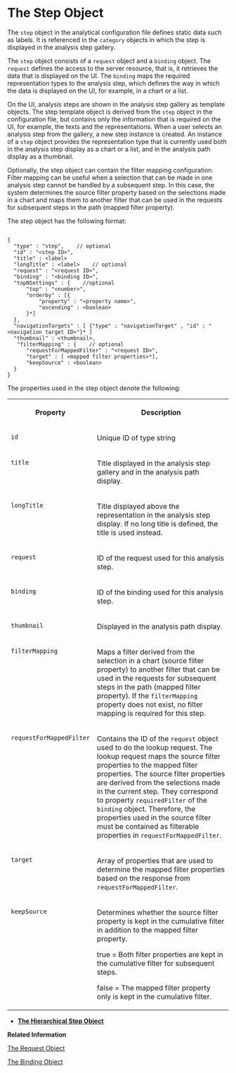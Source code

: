 <!-- loio4bda7d53b5c19456e10000000a423f68 -->

# The Step Object

The `step` object in the analytical configuration file defines static data such as labels. It is referenced in the `category` objects in which the step is displayed in the analysis step gallery.

The `step` object consists of a `request` object and a `binding` object. The `request` defines the access to the server resource, that is, it retrieves the data that is displayed on the UI. The `binding` maps the required representation types to the analysis step, which defines the way in which the data is displayed on the UI, for example, in a chart or a list.

On the UI, analysis steps are shown in the analysis step gallery as template objects. The step template object is derived from the `step` object in the configuration file, but contains only the information that is required on the UI, for example, the texts and the representations. When a user selects an analysis step from the gallery, a new step instance is created. An instance of a `step` object provides the representation type that is currently used both in the analysis step display as a chart or a list, and in the analysis path display as a thumbnail.

Optionally, the step object can contain the filter mapping configuration. Filter mapping can be useful when a selection that can be made in one analysis step cannot be handled by a subsequent step. In this case, the system determines the source filter property based on the selections made in a chart and maps them to another filter that can be used in the requests for subsequent steps in the path \(mapped filter property\).

The step object has the following format:

```

{
  "type" : "step",    // optional
  "id" : "<step ID>",
  "title" : <label>
  "longTitle" : <label>    // optional
  "request" : "<request ID>",
  "binding" : "<binding ID>",
  "topNSettings" : {    //optional
      "top" : "<number>",
      "orderby" : [{
          "property" : "<property name>",
          "ascending" : <boolean>
      }*]
  },
  "navigationTargets" : [ {"type" : "navigationTarget" , "id" : "<navigation target ID>"}* ]
  "thumbnail" : <thumbnail>,
   "filterMapping" : {    // optional
      "requestForMappedFilter" : "<request ID>",
      "target" : [ <mapped filter properties>*],
      "keepSource" : <boolean> 
  }
}
```

The properties used in the step object denote the following:


<table>
<tr>
<th valign="top">

Property



</th>
<th valign="top">

Description



</th>
</tr>
<tr>
<td valign="top">

`id` 



</td>
<td valign="top">

Unique ID of type string



</td>
</tr>
<tr>
<td valign="top">

`title` 



</td>
<td valign="top">

Title displayed in the analysis step gallery and in the analysis path display.



</td>
</tr>
<tr>
<td valign="top">

`longTitle` 



</td>
<td valign="top">

Title displayed above the representation in the analysis step display. If no long title is defined, the title is used instead.



</td>
</tr>
<tr>
<td valign="top">

`request` 



</td>
<td valign="top">

ID of the request used for this analysis step.



</td>
</tr>
<tr>
<td valign="top">

`binding` 



</td>
<td valign="top">

ID of the binding used for this analysis step.



</td>
</tr>
<tr>
<td valign="top">

`thumbnail` 



</td>
<td valign="top">

Displayed in the analysis path display.



</td>
</tr>
<tr>
<td valign="top">

 `filterMapping` 



</td>
<td valign="top">

Maps a filter derived from the selection in a chart \(source filter property\) to another filter that can be used in the requests for subsequent steps in the path \(mapped filter property\). If the `filterMapping` property does not exist, no filter mapping is required for this step.



</td>
</tr>
<tr>
<td valign="top">

 `requestForMappedFilter` 



</td>
<td valign="top">

Contains the ID of the `request` object used to do the lookup request. The lookup request maps the source filter properties to the mapped filter properties. The source filter properties are derived from the selections made in the current step. They correspond to property `requiredFilter` of the `binding` object. Therefore, the properties used in the source filter must be contained as filterable properties in `requestForMappedFilter`.



</td>
</tr>
<tr>
<td valign="top">

 `target` 



</td>
<td valign="top">

Array of properties that are used to determine the mapped filter properties based on the response from `requestForMappedFilter`.



</td>
</tr>
<tr>
<td valign="top">

 `keepSource` 



</td>
<td valign="top">

Determines whether the source filter property is kept in the cumulative filter in addition to the mapped filter property.

true = Both filter properties are kept in the cumulative filter for subsequent steps.

false = The mapped filter property only is kept in the cumulative filter.



</td>
</tr>
</table>

-   **[The Hierarchical Step Object](the-hierarchical-step-object-f886aaf.md "")**  


**Related Information**  


[The Request Object](the-request-object-33da7d5.md)

[The Binding Object](the-binding-object-5e467c5.md)

